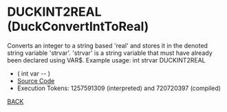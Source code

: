 # DUCKINT2REAL &emsp; (DuckConvertIntToReal)
Converts an integer to a string based 'real' and stores it in the denoted string variable 'strvar'. 'strvar' is a string variable that must have already been declared using VAR$. Example usage: int strvar DUCKINT2REAL
* ( int var -- )
* [Source Code](../words/duckdb/DuckConvertIntToReal.cs)
* Execution Tokens: 1257591309 (interpreted) and 720720397 (compiled)


[BACK](builtins.md#DuckConvertIntToReal)
